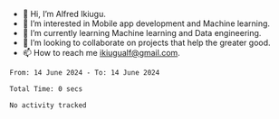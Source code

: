 - 👋 Hi, I’m Alfred Ikiugu.
- 👀 I’m interested in Mobile app development and Machine learning.
- 🌱 I’m currently learning Machine learning and Data engineering.
- 💞️ I’m looking to collaborate on projects that help the greater good.
- 📫 How to reach me ikiugualf@gmail.com.

<!---
ikiugu/ikiugu is a ✨ special ✨ repository because its `README.md` (this file) appears on your GitHub profile.
You can click the Preview link to take a look at your changes.
--->

<!--START_SECTION:waka-->

```txt
From: 14 June 2024 - To: 14 June 2024

Total Time: 0 secs

No activity tracked
```

<!--END_SECTION:waka-->
